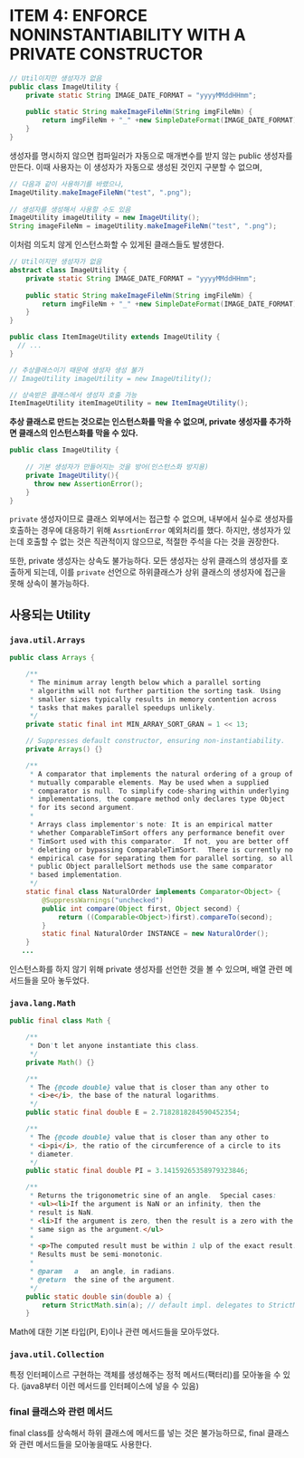 # ITEM 4: ENFORCE NONINSTANTIABILITY WITH A PRIVATE CONSTRUCTOR

```java
// Util이지만 생성자가 없음
public class ImageUtility {
  	private static String IMAGE_DATE_FORMAT = "yyyyMMddHHmm";
  
  	public static String makeImageFileNm(String imgFileNm) {
        return imgFileNm + "_" +new SimpleDateFormat(IMAGE_DATE_FORMAT).format(new Date());
    }
}
```

생성자를 명시하지 않으면 컴파일러가 자동으로 매개변수를 받지 않는 public 생성자를 만든다. 이때 사용자는 이 생성자가 자동으로 생성된 것인지 구분할 수 없으며, 

```java
// 다음과 같이 사용하기를 바랬으나,
ImageUtility.makeImageFileNm("test", ".png");
    
// 생성자를 생성해서 사용할 수도 있음
ImageUtility imageUtility = new ImageUtility();
String imageFileNm = imageUtility.makeImageFileNm("test", ".png");
```

이처럼 의도치 않게 인스턴스화할 수 있게된 클래스들도 발생한다.

```java
// Util이지만 생성자가 없음
abstract class ImageUtility {
  	private static String IMAGE_DATE_FORMAT = "yyyyMMddHHmm";
  
  	public static String makeImageFileNm(String imgFileNm) {
        return imgFileNm + "_" +new SimpleDateFormat(IMAGE_DATE_FORMAT).format(new Date());
    }
}
```

```java
public class ItemImageUtility extends ImageUtility {
  // ...
}
```

```java
// 추상클래스이기 때문에 생성자 생성 불가
// ImageUtility imageUtility = new ImageUtility();

// 상속받은 클래스에서 생성자 호출 가능
ItemImageUtility itemImageUtility = new ItemImageUtility();
```

**추상 클래스로 만드는 것으로는 인스턴스화를 막을 수 없으며, private 생성자를 추가하면 클래스의 인스턴스화를 막을 수 있다.**

```java
public class ImageUtility {
  
  	// 기본 생성자가 만들어지는 것을 방어(인스턴스화 방지용)
  	private ImageUtility(){
      throw new AssertionError();
    }
}
```

`private` 생성자이므로 클래스 외부에서는 접근할 수 없으며, 내부에서 실수로 생성자를 호출하는 경우에 대응하기 위해 `AssrtionError` 예외처리를 했다. 하지만, 생성자가 있는데 호출할 수 없는 것은 직관적이지 않으므로, 적절한 주석을 다는 것을 권장한다.

또한, private 생성자는 상속도 불가능하다. 모든 생성자는 상위 클래스의 생성자를 호출하게 되는데, 이를 `private` 선언으로 하위클래스가 상위 클래스의 생성자에 접근을 못해 상속이 불가능하다.



## 사용되는 Utility

### `java.util.Arrays`

```java
public class Arrays {

    /**
     * The minimum array length below which a parallel sorting
     * algorithm will not further partition the sorting task. Using
     * smaller sizes typically results in memory contention across
     * tasks that makes parallel speedups unlikely.
     */
    private static final int MIN_ARRAY_SORT_GRAN = 1 << 13;

    // Suppresses default constructor, ensuring non-instantiability.
    private Arrays() {}

    /**
     * A comparator that implements the natural ordering of a group of
     * mutually comparable elements. May be used when a supplied
     * comparator is null. To simplify code-sharing within underlying
     * implementations, the compare method only declares type Object
     * for its second argument.
     *
     * Arrays class implementor's note: It is an empirical matter
     * whether ComparableTimSort offers any performance benefit over
     * TimSort used with this comparator.  If not, you are better off
     * deleting or bypassing ComparableTimSort.  There is currently no
     * empirical case for separating them for parallel sorting, so all
     * public Object parallelSort methods use the same comparator
     * based implementation.
     */
    static final class NaturalOrder implements Comparator<Object> {
        @SuppressWarnings("unchecked")
        public int compare(Object first, Object second) {
            return ((Comparable<Object>)first).compareTo(second);
        }
        static final NaturalOrder INSTANCE = new NaturalOrder();
    }
   ...
```

인스턴스화를 하지 않기 위해 private 생성자를 선언한 것을 볼 수 있으며, 배열 관련 메서드들을 모아 놓두었다.

### `java.lang.Math`

```java
public final class Math {

    /**
     * Don't let anyone instantiate this class.
     */
    private Math() {}

    /**
     * The {@code double} value that is closer than any other to
     * <i>e</i>, the base of the natural logarithms.
     */
    public static final double E = 2.7182818284590452354;

    /**
     * The {@code double} value that is closer than any other to
     * <i>pi</i>, the ratio of the circumference of a circle to its
     * diameter.
     */
    public static final double PI = 3.14159265358979323846;

    /**
     * Returns the trigonometric sine of an angle.  Special cases:
     * <ul><li>If the argument is NaN or an infinity, then the
     * result is NaN.
     * <li>If the argument is zero, then the result is a zero with the
     * same sign as the argument.</ul>
     *
     * <p>The computed result must be within 1 ulp of the exact result.
     * Results must be semi-monotonic.
     *
     * @param   a   an angle, in radians.
     * @return  the sine of the argument.
     */
    public static double sin(double a) {
        return StrictMath.sin(a); // default impl. delegates to StrictMath
    }

```

Math에 대한 기본 타입(PI, E)이나 관련 메서드들을 모아두었다.

### `java.util.Collection`

특정 인터페이스르 구현하는 객체를 생성해주는 정적 메서드(팩터리)를 모아놓을 수 있다. (java8부터 이런 메서드를 인터페이스에 넣을 수 있음)

### final 클래스와 관련 메서드

final class를 상속해서 하위 클래스에 메서드를 넣는 것은 불가능하므로, final 클래스와 관련 메서드들을 모아놓을때도 사용한다.